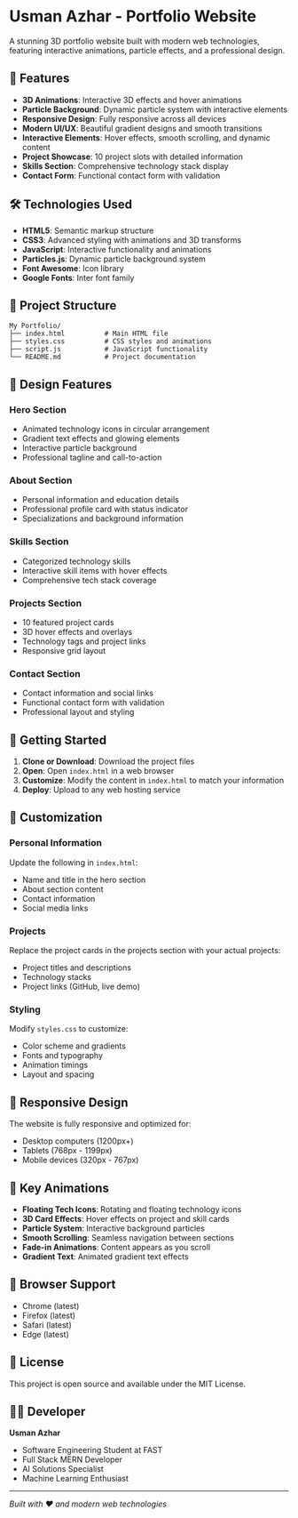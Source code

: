 # Usman Azhar - Portfolio Website

A stunning 3D portfolio website built with modern web technologies, featuring interactive animations, particle effects, and a professional design.

## 🚀 Features

- **3D Animations**: Interactive 3D effects and hover animations
- **Particle Background**: Dynamic particle system with interactive elements
- **Responsive Design**: Fully responsive across all devices
- **Modern UI/UX**: Beautiful gradient designs and smooth transitions
- **Interactive Elements**: Hover effects, smooth scrolling, and dynamic content
- **Project Showcase**: 10 project slots with detailed information
- **Skills Section**: Comprehensive technology stack display
- **Contact Form**: Functional contact form with validation

## 🛠️ Technologies Used

- **HTML5**: Semantic markup structure
- **CSS3**: Advanced styling with animations and 3D transforms
- **JavaScript**: Interactive functionality and animations
- **Particles.js**: Dynamic particle background system
- **Font Awesome**: Icon library
- **Google Fonts**: Inter font family

## 📁 Project Structure

```
My Portfolio/
├── index.html          # Main HTML file
├── styles.css          # CSS styles and animations
├── script.js           # JavaScript functionality
└── README.md           # Project documentation
```

## 🎨 Design Features

### Hero Section
- Animated technology icons in circular arrangement
- Gradient text effects and glowing elements
- Interactive particle background
- Professional tagline and call-to-action

### About Section
- Personal information and education details
- Professional profile card with status indicator
- Specializations and background information

### Skills Section
- Categorized technology skills
- Interactive skill items with hover effects
- Comprehensive tech stack coverage

### Projects Section
- 10 featured project cards
- 3D hover effects and overlays
- Technology tags and project links
- Responsive grid layout

### Contact Section
- Contact information and social links
- Functional contact form with validation
- Professional layout and styling

## 🚀 Getting Started

1. **Clone or Download**: Download the project files
2. **Open**: Open `index.html` in a web browser
3. **Customize**: Modify the content in `index.html` to match your information
4. **Deploy**: Upload to any web hosting service

## 🎯 Customization

### Personal Information
Update the following in `index.html`:
- Name and title in the hero section
- About section content
- Contact information
- Social media links

### Projects
Replace the project cards in the projects section with your actual projects:
- Project titles and descriptions
- Technology stacks
- Project links (GitHub, live demo)

### Styling
Modify `styles.css` to customize:
- Color scheme and gradients
- Fonts and typography
- Animation timings
- Layout and spacing

## 📱 Responsive Design

The website is fully responsive and optimized for:
- Desktop computers (1200px+)
- Tablets (768px - 1199px)
- Mobile devices (320px - 767px)

## 🌟 Key Animations

- **Floating Tech Icons**: Rotating and floating technology icons
- **3D Card Effects**: Hover effects on project and skill cards
- **Particle System**: Interactive background particles
- **Smooth Scrolling**: Seamless navigation between sections
- **Fade-in Animations**: Content appears as you scroll
- **Gradient Text**: Animated gradient text effects

## 🔧 Browser Support

- Chrome (latest)
- Firefox (latest)
- Safari (latest)
- Edge (latest)

## 📄 License

This project is open source and available under the MIT License.

## 👨‍💻 Developer

**Usman Azhar**
- Software Engineering Student at FAST
- Full Stack MERN Developer
- AI Solutions Specialist
- Machine Learning Enthusiast

---

*Built with ❤️ and modern web technologies*
